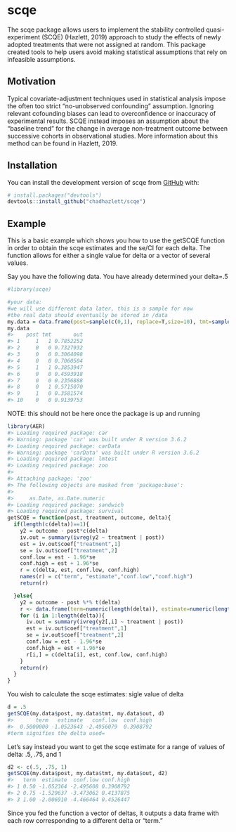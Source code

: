 
<!-- README.md is generated from README.Rmd. Please edit that file -->

# scqe

<!-- badges: start -->

<!-- badges: end -->

The scqe package allows users to implement the stability controlled
quasi-experiment (SCQE) (Hazlett, 2019) approach to study the effects of
newly adopted treatments that were not assigned at random. This package
created tools to help users avoid making statistical assumptions that
rely on infeasible assumptions.

## Motivation

Typical covariate-adjustment techniques used in statistical analysis
impose the often too strict “no-unobserved confounding” assumption.
Ignoring relevant cofounding biases can lead to overconfidence or
inaccuracy of experimental results. SCQE instead imposes an assumption
about the “baseline trend” for the change in average non-treatment
outcome between successive cohorts in observational studies. More
information about this method can be found in Hazlett, 2019.

## Installation

You can install the development version of scqe from
[GitHub](https://github.com/) with:

``` r
# install.packages("devtools")
devtools::install_github("chadhazlett/scqe")
```

## Example

This is a basic example which shows you how to use the getSCQE function
in order to obtain the scqe estimates and the se/CI for each delta. The
function allows for either a single value for delta or a vector of
several values.

Say you have the following data. You have already determined your
delta=.5

``` r
#library(scqe)

#your data:
#we will use different data later, this is a sample for now
#the real data should eventually be stored in /data
my.data = data.frame(post=sample(c(0,1), replace=T,size=10), tmt=sample(c(0,1), replace=T,size=10), out=runif(10))
my.data
#>    post tmt       out
#> 1     1   1 0.7852252
#> 2     0   0 0.7327932
#> 3     0   0 0.3064098
#> 4     0   0 0.7060504
#> 5     1   1 0.3853947
#> 6     0   0 0.4593918
#> 7     0   0 0.2356888
#> 8     0   1 0.5715070
#> 9     1   0 0.3581574
#> 10    0   0 0.9139753
```

NOTE: this should not be here once the package is up and running

``` r
library(AER)
#> Loading required package: car
#> Warning: package 'car' was built under R version 3.6.2
#> Loading required package: carData
#> Warning: package 'carData' was built under R version 3.6.2
#> Loading required package: lmtest
#> Loading required package: zoo
#> 
#> Attaching package: 'zoo'
#> The following objects are masked from 'package:base':
#> 
#>     as.Date, as.Date.numeric
#> Loading required package: sandwich
#> Loading required package: survival
getSCQE = function(post, treatment, outcome, delta){
  if(length(c(delta))==1){
    y2 = outcome - post*c(delta)
    iv.out = summary(ivreg(y2 ~ treatment | post))
    est = iv.out$coef["treatment",1]
    se = iv.out$coef["treatment",2]
    conf.low = est - 1.96*se
    conf.high = est + 1.96*se
    r = c(delta, est, conf.low, conf.high)
    names(r) = c("term", "estimate","conf.low","conf.high")
    return(r)

  }else{
    y2 = outcome - post %*% t(delta)
    r <- data.frame(term=numeric(length(delta)), estimate=numeric(length(delta)), conf.low=numeric(length(delta)),conf.high=numeric(length(delta)))
    for (i in 1:length(delta)){
      iv.out = summary(ivreg(y2[,i] ~ treatment | post))
      est = iv.out$coef["treatment",1]
      se = iv.out$coef["treatment",2]
      conf.low = est - 1.96*se
      conf.high = est + 1.96*se
      r[i,] = c(delta[i], est, conf.low, conf.high)
    }
    return(r)
  }
}
```

You wish to calculate the scqe estimates: sigle value of delta

``` r
d = .5
getSCQE(my.data$post, my.data$tmt, my.data$out, d)
#>       term   estimate   conf.low  conf.high 
#>  0.5000000 -1.0523643 -2.4956079  0.3908792
#term signifies the delta used=
```

Let’s say instead you want to get the scqe estimate for a range of
values of delta: .5, .75, and 1

``` r
d2 <- c(.5, .75, 1)
getSCQE(my.data$post, my.data$tmt, my.data$out, d2)
#>   term  estimate  conf.low conf.high
#> 1 0.50 -1.052364 -2.495608 0.3908792
#> 2 0.75 -1.529637 -3.473062 0.4137875
#> 3 1.00 -2.006910 -4.466464 0.4526447
```

Since you fed the function a vector of deltas, it outputs a data frame
with each row corresponding to a different delta or “term.”
